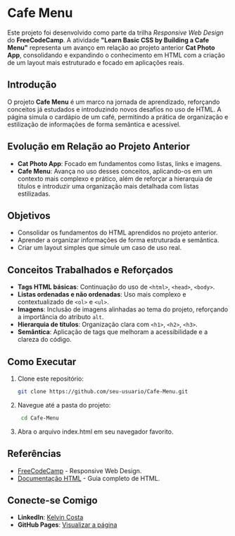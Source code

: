 # Cafe Menu

Este projeto foi desenvolvido como parte da trilha *Responsive Web Design* do **FreeCodeCamp**. A atividade **"Learn Basic CSS by Building a Cafe Menu"** representa um avanço em relação ao projeto anterior **Cat Photo App**, consolidando e expandindo o conhecimento em HTML com a criação de um layout mais estruturado e focado em aplicações reais.

## Introdução

O projeto **Cafe Menu** é um marco na jornada de aprendizado, reforçando conceitos já estudados e introduzindo novos desafios no uso de HTML. A página simula o cardápio de um café, permitindo a prática de organização e estilização de informações de forma semântica e acessível.

## Evolução em Relação ao Projeto Anterior

- **Cat Photo App**: Focado em fundamentos como listas, links e imagens.
- **Cafe Menu**: Avança no uso desses conceitos, aplicando-os em um contexto mais complexo e prático, além de reforçar a hierarquia de títulos e introduzir uma organização mais detalhada com listas estilizadas.

## Objetivos

- Consolidar os fundamentos do HTML aprendidos no projeto anterior.
- Aprender a organizar informações de forma estruturada e semântica.
- Criar um layout simples que simule um caso de uso real.

## Conceitos Trabalhados e Reforçados

- **Tags HTML básicas**: Continuação do uso de `<html>`, `<head>`, `<body>`.
- **Listas ordenadas e não ordenadas**: Uso mais complexo e contextualizado de `<ol>` e `<ul>`.
- **Imagens**: Inclusão de imagens alinhadas ao tema do projeto, reforçando a importância do atributo `alt`.
- **Hierarquia de títulos**: Organização clara com `<h1>`, `<h2>`, `<h3>`.
- **Semântica**: Aplicação de tags que melhoram a acessibilidade e a clareza do código.

## Como Executar

1. Clone este repositório:
   ```bash
   git clone https://github.com/seu-usuario/Cafe-Menu.git

2. Navegue até a pasta do projeto:
   ```bash
    cd Cafe-Menu
    ```
3. Abra o arquivo index.html em seu navegador favorito.

## Referências

- [FreeCodeCamp](https://www.freecodecamp.org/learn/2022/responsive-web-design/) - Responsive Web Design.
- [Documentação HTML](https://developer.mozilla.org/pt-BR/docs/Web/HTML) - Guia completo de HTML.

## Conecte-se Comigo

- **LinkedIn**: [Kelvin Costa](https://linkedin.com/in/k-ccosta)
- **GitHub Pages**: [Visualizar a página](https://k-ccosta.github.io/Cafe-Menu/)
